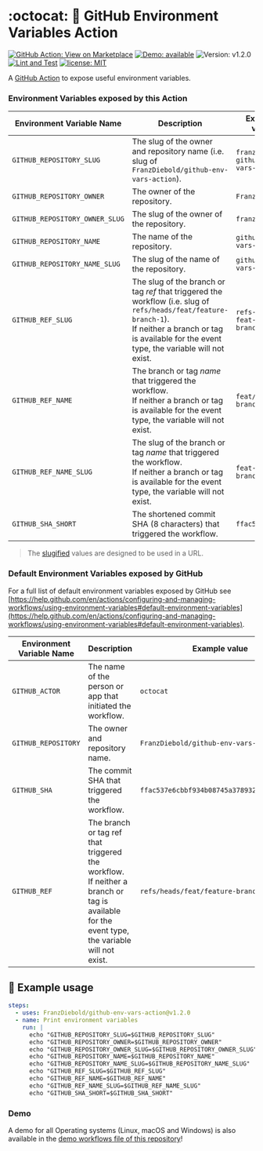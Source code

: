 # :octocat: :rocket: GitHub Environment Variables Action

[![GitHub Action: View on Marketplace](https://img.shields.io/badge/GitHub%20Action-View_on_Marketplace-28a745?logo=github)](https://github.com/marketplace/actions/github-environment-variables-action)
[![Demo: available](https://img.shields.io/badge/Demo-available-orange)](.github/workflows/demo.yml)
![Version: v1.2.0](https://img.shields.io/badge/Version-v1.2.0-brightgreen)
[![Lint and Test](https://github.com/FranzDiebold/github-env-vars-action/workflows/Lint%20and%20Test/badge.svg)](https://github.com/FranzDiebold/github-env-vars-action/actions?query=workflow%3A%22Lint+and+Test%22)
[![license: MIT](https://img.shields.io/badge/license-MIT-brightgreen.svg)](./LICENSE)

A [GitHub Action](https://github.com/features/actions) to expose useful environment variables.

### Environment Variables exposed by **this Action**

| Environment Variable Name      | Description                                                                                                                                                    | Example value                         |
|--------------------------------|----------------------------------------------------------------------------------------------------------------------------------------------------------------|---------------------------------------|
| `GITHUB_REPOSITORY_SLUG`       | The slug of the owner and repository name (i.e. slug of `FranzDiebold/github-env-vars-action`).                                                                | `franzdiebold-github-env-vars-action` |
| `GITHUB_REPOSITORY_OWNER`      | The owner of the repository.                                                                                                                                   | `FranzDiebold`                        |
| `GITHUB_REPOSITORY_OWNER_SLUG` | The slug of the owner of the repository.                                                                                                                       | `franzdiebold`                        |
| `GITHUB_REPOSITORY_NAME`       | The name of the repository.                                                                                                                                    | `github-env-vars-action`              |
| `GITHUB_REPOSITORY_NAME_SLUG`  | The slug of the name of the repository.                                                                                                                        | `github-env-vars-action`              |
| `GITHUB_REF_SLUG`              | The slug of the branch or tag *ref* that triggered the workflow (i.e. slug of `refs/heads/feat/feature-branch-1`). <br>If neither a branch or tag is available for the event type, the variable will not exist.                                                                   | `refs-heads-feat-feature-branch-1`    |
| `GITHUB_REF_NAME`              | The branch or tag *name* that triggered the workflow. <br>If neither a branch or tag is available for the event type, the variable will not exist.             | `feat/feature-branch-1`               |
| `GITHUB_REF_NAME_SLUG`         | The slug of the branch or tag *name* that triggered the workflow. <br>If neither a branch or tag is available for the event type, the variable will not exist. | `feat-feature-branch-1`               |
| `GITHUB_SHA_SHORT`             | The shortened commit SHA (8 characters) that triggered the workflow.                                                                                           | `ffac537e`                            |

> The [slugified](https://en.wikipedia.org/wiki/Clean_URL#Slug) values are designed to be used in a URL.

### Default Environment Variables exposed by GitHub

For a full list of default environment variables exposed by GitHub see [https://help.github.com/en/actions/configuring-and-managing-workflows/using-environment-variables#default-environment-variables](https://help.github.com/en/actions/configuring-and-managing-workflows/using-environment-variables#default-environment-variables).

| Environment Variable Name | Description                                                                                                                                     | Example value                              |
|---------------------------|-------------------------------------------------------------------------------------------------------------------------------------------------|--------------------------------------------|
| `GITHUB_ACTOR`            | The name of the person or app that initiated the workflow.                                                                                      | `octocat`                                  |
| `GITHUB_REPOSITORY`       | The owner and repository name.                                                                                                                  | `FranzDiebold/github-env-vars-action`      |
| `GITHUB_SHA`              | The commit SHA that triggered the workflow.                                                                                                     | `ffac537e6cbbf934b08745a378932722df287a53` |
| `GITHUB_REF`              | The branch or tag ref that triggered the workflow. <br>If neither a branch or tag is available for the event type, the variable will not exist. | `refs/heads/feat/feature-branch-1`         |

## :rocket: Example usage

```yaml
steps:
  - uses: FranzDiebold/github-env-vars-action@v1.2.0
  - name: Print environment variables
    run: |
      echo "GITHUB_REPOSITORY_SLUG=$GITHUB_REPOSITORY_SLUG"
      echo "GITHUB_REPOSITORY_OWNER=$GITHUB_REPOSITORY_OWNER"
      echo "GITHUB_REPOSITORY_OWNER_SLUG=$GITHUB_REPOSITORY_OWNER_SLUG"
      echo "GITHUB_REPOSITORY_NAME=$GITHUB_REPOSITORY_NAME"
      echo "GITHUB_REPOSITORY_NAME_SLUG=$GITHUB_REPOSITORY_NAME_SLUG"
      echo "GITHUB_REF_SLUG=$GITHUB_REF_SLUG"
      echo "GITHUB_REF_NAME=$GITHUB_REF_NAME"
      echo "GITHUB_REF_NAME_SLUG=$GITHUB_REF_NAME_SLUG"
      echo "GITHUB_SHA_SHORT=$GITHUB_SHA_SHORT"
```

### Demo

A demo for all Operating systems (Linux, macOS and Windows) is also available in the [demo workflows file of this repository](.github/workflows/demo.yml)!
